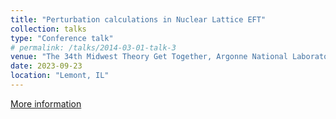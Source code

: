 ```yaml
---
title: "Perturbation calculations in Nuclear Lattice EFT"
collection: talks
type: "Conference talk"
# permalink: /talks/2014-03-01-talk-3
venue: "The 34th Midwest Theory Get Together, Argonne National Laboratory"
date: 2023-09-23
location: "Lemont, IL"
---
```

[More information](https://indico.phy.anl.gov/event/27/)
